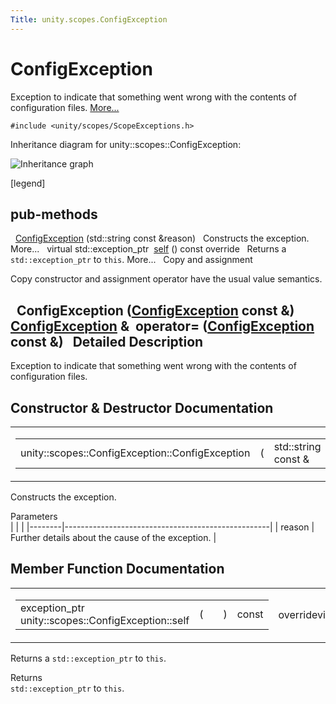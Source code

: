 ```yaml
---
Title: unity.scopes.ConfigException
---
```

        
ConfigException
===============

Exception to indicate that something went wrong with the contents of configuration files. [More...](#details)

`#include <unity/scopes/ScopeExceptions.h>`

Inheritance diagram for unity::scopes::ConfigException:

![Inheritance graph](https://developer.ubuntu.com/static/devportal_uploaded/a50dceb6-44d0-4a3f-968c-8707062dd11e-api/scopes/cpp/sdk-15.04.5/unity.scopes.ConfigException/classunity_1_1scopes_1_1_config_exception__inherit__graph.png)

<span class="legend">\[legend\]</span>

pub-methods
------------------------------------------------------

 
<a href="#a5478ebe647b1aa386d17fa079f573cb3">ConfigException</a> (std::string const &reason)
 
Constructs the exception. More...
 
virtual std::exception\_ptr 
<a href="#a413ff3265dff664dabae83f73a58c58b">self</a> () const override
 
Returns a `std::exception_ptr` to `this`. More...
 
Copy and assignment

Copy constructor and assignment operator have the usual value semantics.

 
**ConfigException** (<a href="index.html">ConfigException</a> const &)
 
<a href="index.html">ConfigException</a> & 
**operator=** (<a href="index.html">ConfigException</a> const &)
 
<span id="details"></span>
Detailed Description
--------------------

Exception to indicate that something went wrong with the contents of configuration files.

Constructor & Destructor Documentation
--------------------------------------

<span id="a5478ebe647b1aa386d17fa079f573cb3" class="anchor"></span>
<table>
<colgroup>
<col width="50%" />
<col width="50%" />
</colgroup>
<tbody>
<tr class="odd">
<td><table>
<tbody>
<tr class="odd">
<td>unity::scopes::ConfigException::ConfigException</td>
<td>(</td>
<td>std::string const &amp; </td>
<td><em>reason</em></td>
<td>)</td>
<td></td>
</tr>
</tbody>
</table></td>
<td><span class="mlabels"><span class="mlabel">explicit</span></span></td>
</tr>
</tbody>
</table>

Constructs the exception.

Parameters  
|        |                                                   |
|--------|---------------------------------------------------|
| reason | Further details about the cause of the exception. |

Member Function Documentation
-----------------------------

<span id="a413ff3265dff664dabae83f73a58c58b" class="anchor"></span>
<table>
<colgroup>
<col width="50%" />
<col width="50%" />
</colgroup>
<tbody>
<tr class="odd">
<td><table>
<tbody>
<tr class="odd">
<td>exception_ptr unity::scopes::ConfigException::self</td>
<td>(</td>
<td></td>
<td>)</td>
<td>const</td>
</tr>
</tbody>
</table></td>
<td><span class="mlabels"><span class="mlabel">override</span><span class="mlabel">virtual</span></span></td>
</tr>
</tbody>
</table>

Returns a `std::exception_ptr` to `this`.

Returns  
`std::exception_ptr` to `this`.

